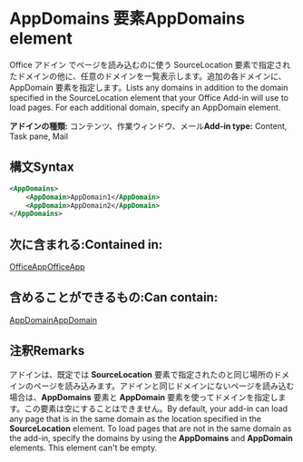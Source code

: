 # <a name="appdomains-element"></a><span data-ttu-id="1cefd-101">AppDomains 要素</span><span class="sxs-lookup"><span data-stu-id="1cefd-101">AppDomains element</span></span>

<span data-ttu-id="1cefd-p101">Office アドイン でページを読み込むのに使う SourceLocation 要素で指定されたドメインの他に、任意のドメインを一覧表示します。追加の各ドメインに、AppDomain 要素を指定します。</span><span class="sxs-lookup"><span data-stu-id="1cefd-p101">Lists any domains in addition to the domain specified in the SourceLocation element that your Office Add-in will use to load pages. For each additional domain, specify an AppDomain element.</span></span>

 <span data-ttu-id="1cefd-104">**アドインの種類:** コンテンツ、作業ウィンドウ、メール</span><span class="sxs-lookup"><span data-stu-id="1cefd-104">**Add-in type:** Content, Task pane, Mail</span></span>

## <a name="syntax"></a><span data-ttu-id="1cefd-105">構文</span><span class="sxs-lookup"><span data-stu-id="1cefd-105">Syntax</span></span>

```XML
<AppDomains>
    <AppDomain>AppDomain1</AppDomain>
    <AppDomain>AppDomain2</AppDomain>
</AppDomains>
```

## <a name="contained-in"></a><span data-ttu-id="1cefd-106">次に含まれる:</span><span class="sxs-lookup"><span data-stu-id="1cefd-106">Contained in:</span></span>

[<span data-ttu-id="1cefd-107">OfficeApp</span><span class="sxs-lookup"><span data-stu-id="1cefd-107">OfficeApp</span></span>](officeapp.md)

## <a name="can-contain"></a><span data-ttu-id="1cefd-108">含めることができるもの:</span><span class="sxs-lookup"><span data-stu-id="1cefd-108">Can contain:</span></span>

[<span data-ttu-id="1cefd-109">AppDomain</span><span class="sxs-lookup"><span data-stu-id="1cefd-109">AppDomain</span></span>](appdomain.md)

## <a name="remarks"></a><span data-ttu-id="1cefd-110">注釈</span><span class="sxs-lookup"><span data-stu-id="1cefd-110">Remarks</span></span>

<span data-ttu-id="1cefd-p102">アドインは、既定では **SourceLocation** 要素で指定されたのと同じ場所のドメインのページを読み込みます。アドインと同じドメインにないページを読み込む場合は、**AppDomains** 要素と **AppDomain** 要素を使ってドメインを指定します。この要素は空にすることはできません。</span><span class="sxs-lookup"><span data-stu-id="1cefd-p102">By default, your add-in can load any page that is in the same domain as the location specified in the **SourceLocation** element. To load pages that are not in the same domain as the add-in, specify the domains by using the **AppDomains** and **AppDomain** elements. This element can't be empty.</span></span> 
